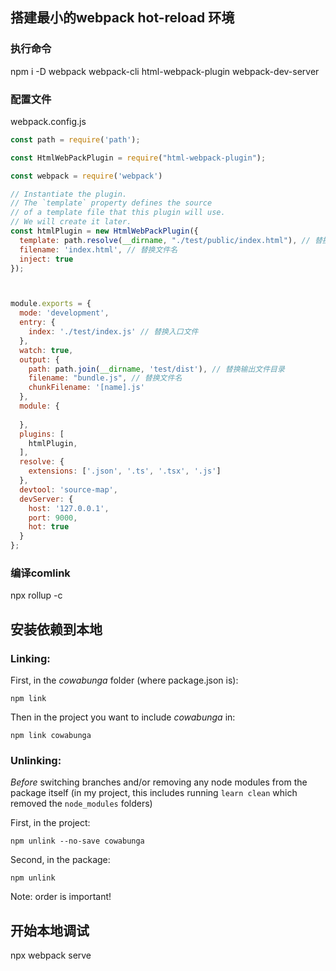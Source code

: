 ## 搭建最小的webpack hot-reload 环境

### 执行命令

npm i -D webpack webpack-cli html-webpack-plugin webpack-dev-server

### 配置文件

webpack.config.js

```js
const path = require('path');

const HtmlWebPackPlugin = require("html-webpack-plugin");

const webpack = require('webpack')

// Instantiate the plugin.
// The `template` property defines the source
// of a template file that this plugin will use.
// We will create it later.
const htmlPlugin = new HtmlWebPackPlugin({
  template: path.resolve(__dirname, "./test/public/index.html"), // 替换路径 
  filename: 'index.html', // 替换文件名
  inject: true
});



module.exports = {
  mode: 'development',
  entry: {
    index: './test/index.js' // 替换入口文件
  },
  watch: true,
  output: {
    path: path.join(__dirname, 'test/dist'), // 替换输出文件目录
    filename: "bundle.js", // 替换文件名
    chunkFilename: '[name].js'
  },
  module: {
    
  },
  plugins: [
    htmlPlugin,
  ],
  resolve: {
    extensions: ['.json', '.ts', '.tsx', '.js']
  },
  devtool: 'source-map',
  devServer: {
    host: '127.0.0.1',
    port: 9000,
    hot: true
  }
};

```

### 编译comlink

npx rollup -c

## 安装依赖到本地

### Linking:

First, in the *cowabunga* folder (where package.json is):

```
npm link
```

Then in the project you want to include *cowabunga* in:

```
npm link cowabunga
```

### Unlinking:

*Before* switching branches and/or removing any node modules from the package itself (in my project, this includes running `learn clean` which removed the `node_modules` folders)

First, in the project:

```
npm unlink --no-save cowabunga
```

Second, in the package:

```
npm unlink
```

Note: order is important!



## 开始本地调试

npx webpack  serve